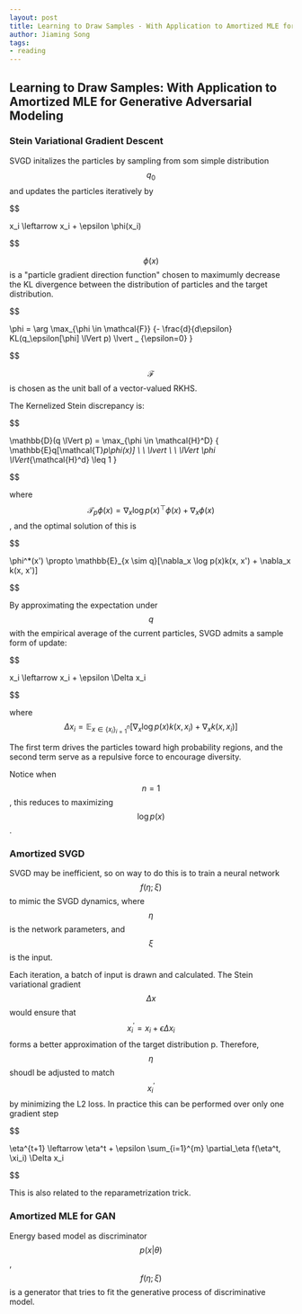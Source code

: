 ```yaml
---
layout: post
title: Learning to Draw Samples - With Application to Amortized MLE for Generative Adversarial Modeling
author: Jiaming Song
tags:
- reading
---
```


## Learning to Draw Samples: With Application to Amortized MLE for Generative Adversarial Modeling

### Stein Variational Gradient Descent

SVGD initalizes the particles by sampling from som simple distribution $$q_0$$ and updates the particles iteratively by

$$

x_i \leftarrow x_i + \epsilon \phi(x_i)

$$

$$\phi(x)$$ is a "particle gradient direction function" chosen to maximumly decrease the KL divergence between the distribution of particles and the target distribution.

$$

\phi = \arg \max_{\phi \in \mathcal{F}} \{- \frac{d}{d\epsilon} KL(q_\epsilon[\phi] \lVert p) \lvert _ {\epsilon=0} \}

$$

$$\mathcal{F}$$ is chosen as the unit ball of a vector-valued RKHS.

The Kernelized Stein discrepancy is:

$$

\mathbb{D}(q \lVert p) = \max_{\phi \in \mathcal{H}^D} \{ \mathbb{E}q[\mathcal{T}_p\phi(x)] \  \ \lvert  \ \ \lVert \phi \lVert_{\mathcal{H}^d} \leq 1 \}

$$

where $$\mathcal{T}_p \phi(x) = \nabla_x \log p(x)^\top \phi(x) + \nabla_x \phi(x)$$, and the optimal solution of this is

$$

\phi^*(x') \propto \mathbb{E}_{x \sim q}[\nabla_x \log p(x)k(x, x') + \nabla_x k(x, x')]

$$

By approximating the expectation under $$q$$ with the empirical average of the current particles, SVGD admits a sample form of update:

$$

x_i \leftarrow x_i + \epsilon \Delta x_i

$$

where $$\Delta x_i = \mathbb{E}_{x\in\{x_i\}_{i=1}^n}[\nabla_x \log p(x) k(x, x_i) + \nabla_x k(x, x_i)]$$

The first term drives the particles toward high probability regions, and the second term serve as a repulsive force to encourage diversity.

Notice when $$n=1$$, this reduces to maximizing $$\log p(x)$$.

### Amortized SVGD

SVGD may be inefficient, so on way to do this is to train a neural network $$f(\eta; \xi)$$ to mimic the SVGD dynamics, where $$\eta$$ is the network parameters, and $$\xi$$ is the input.

Each iteration, a batch of input is drawn and calculated. The Stein variational gradient $$\Delta x$$ would ensure that $$x_i^\prime = x_i + \epsilon \Delta x_i$$ forms a better approximation of the target distribution p. Therefore, $$\eta$$ shoudl be adjusted to match $$x_i^\prime$$ by minimizing the L2 loss. In practice this can be performed over only one gradient step

$$

\eta^{t+1} \leftarrow \eta^t + \epsilon \sum_{i=1}^{m} \partial_\eta f(\eta^t, \xi_i) \Delta x_i

$$

This is also related to the reparametrization trick.

### Amortized MLE for GAN

Energy based model as discriminator $$p(x\lvert \theta)$$, $$f(\eta; \xi)$$ is a generator that tries to fit the generative process of discriminative model.
